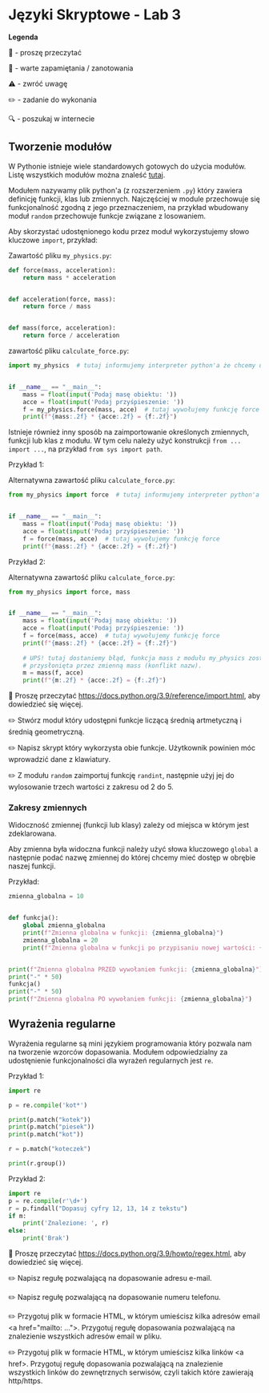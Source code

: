 # Języki Skryptowe - Lab 3

**Legenda**

📖 - proszę przeczytać

📝 - warte zapamiętania / zanotowania

⚠️ - zwróć uwagę

✏️ - zadanie do wykonania

🔍 - poszukaj w internecie

## Tworzenie modułów
W Pythonie istnieje wiele standardowych gotowych do użycia modułów. Listę wszystkich modułów można znaleść [tutaj](https://docs.python.org/3.9/py-modindex.html).

Modułem nazywamy plik python'a (z rozszerzeniem `.py`) który zawiera definicję funkcji, klas lub zmiennych. Najczęściej w module przechowuje się funkcjonalność zgodną z jego przeznaczeniem, na przykład wbudowany moduł `random` przechowuje funkcje związane z losowaniem.

Aby skorzystać udostęnionego kodu przez moduł wykorzystujemy słowo kluczowe `import`, przykład:

Zawartość pliku `my_physics.py`:
```python
def force(mass, acceleration):
    return mass * acceleration


def acceleration(force, mass):
    return force / mass


def mass(force, acceleration):
    return force / acceleration

```

zawartość pliku `calculate_force.py`:
```python
import my_physics  # tutaj informujemy interpreter python'a że chcemy uzyskać dostęp do zawartości pliku my_physics.py (modułu).


if __name__ == "__main__":
    mass = float(input('Podaj masę obiektu: '))
    acce = float(input('Podaj przyśpieszenie: '))
    f = my_physics.force(mass, acce)  # tutaj wywołujemy funkcję force znajdującą się w module my_physics.
    print(f"{mass:.2f} * {acce:.2f} = {f:.2f}")

```

Istnieje również inny sposób na zaimportowanie określonych zmiennych, funkcji lub klas z modułu. W tym celu należy użyć konstrukcji `from ... import ...`, na przykład `from sys import path`.

Przykład 1:

Alternatywna zawartość pliku `calculate_force.py`:
```python
from my_physics import force  # tutaj informujemy interpreter python'a że chcemy uzyskać dostęp do określonej zawartości pliku my_physics.py (modułu).


if __name__ == "__main__":
    mass = float(input('Podaj masę obiektu: '))
    acce = float(input('Podaj przyśpieszenie: '))
    f = force(mass, acce)  # tutaj wywołujemy funkcję force
    print(f"{mass:.2f} * {acce:.2f} = {f:.2f}")
```

Przykład 2:

Alternatywna zawartość pliku `calculate_force.py`:
```python
from my_physics import force, mass


if __name__ == "__main__":
    mass = float(input('Podaj masę obiektu: '))
    acce = float(input('Podaj przyśpieszenie: '))
    f = force(mass, acce)  # tutaj wywołujemy funkcję force
    print(f"{mass:.2f} * {acce:.2f} = {f:.2f}")
    
    # UPS! tutaj dostaniemy błąd, funkcja mass z modułu my_physics zostanie
    # przysłonięta przez zmienną mass (konflikt nazw).
    m = mass(f, acce)  
    print(f"{m:.2f} * {acce:.2f} = {f:.2f}")
```

📖 Proszę przeczytać https://docs.python.org/3.9/reference/import.html, aby dowiedzieć się więcej.


✏️ Stwórz moduł który udostępni funkcje liczącą średnią artmetyczną i średnią geometryczną.

✏️ Napisz skrypt który wykorzysta obie funkcje. Użytkownik powinien móc wprowadzić dane z klawiatury.

✏️ Z modułu `random` zaimportuj funkcję `randint`, następnie użyj jej do wylosowanie trzech wartości z zakresu od 2 do 5.


### Zakresy zmiennych
Widoczność zmiennej (funkcji lub klasy) zależy od miejsca w którym jest zdeklarowana. 

Aby zmienna była widoczna funkcji należy użyć słowa kluczowego `global` a następnie podać nazwę zmiennej do której chcemy mieć dostęp w obrębie naszej funkcji.

Przykład:
```python
zmienna_globalna = 10


def funkcja():
    global zmienna_globalna
    print(f"Zmienna globalna w funkcji: {zmienna_globalna}")
    zmienna_globalna = 20
    print(f"Zmienna globalna w funkcji po przypisaniu nowej wartości: {zmienna_globalna}")


print(f"Zmienna globalna PRZED wywołaniem funkcji: {zmienna_globalna}")
print("-" * 50)
funkcja()
print("-" * 50)
print(f"Zmienna globalna PO wywołaniem funkcji: {zmienna_globalna}")  
```


## Wyrażenia regularne 
Wyrażenia regularne są mini językiem programowania który pozwala nam na tworzenie wzorców dopasowania. 
Modułem odpowiedzialny za udostęnienie funkcjonalności dla wyrażeń regularnych jest `re`.

Przykład 1:

```python
import re

p = re.compile('kot*')

print(p.match("kotek"))
print(p.match("piesek"))
print(p.match("kot"))

r = p.match("koteczek")

print(r.group())
```

Przykład 2:
```python
import re
p = re.compile(r'\d+')
r = p.findall("Dopasuj cyfry 12, 13, 14 z tekstu")
if m:
    print('Znalezione: ', r)
else:
    print('Brak')
```

📖 Proszę przeczytać https://docs.python.org/3.9/howto/regex.html, aby dowiedzieć się więcej.


✏️ Napisz regułę pozwalającą na dopasowanie adresu e-mail.

✏️ Napisz regułę pozwalającą na dopasowanie numeru telefonu.

✏️ Przygotuj plik w formacie HTML, w którym umieścisz kilka adresów email \<a href="mailto: ..."\>. Przygotuj regułę dopasowania pozwalającą na znalezienie wszystkich adresów email w pliku.
    
✏️ Przygotuj plik w formacie HTML, w którym umieścisz kilka linków \<a href\>. Przygotuj regułę dopasowania pozwalającą na znalezienie wszystkich linków do zewnętrznych serwisów, czyli takich które zawierają http/https.
    
